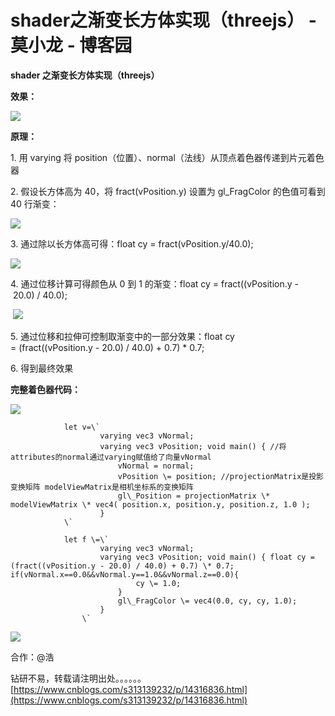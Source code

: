 # shader之渐变长方体实现（threejs） - 莫小龙 - 博客园
**shader 之渐变长方体实现（threejs）**

**效果：** 

![](https://img2020.cnblogs.com/blog/1015208/202101/1015208-20210123112406309-458025041.png)

**原理：** 

1\. 用 varying 将 position（位置）、normal（法线）从顶点着色器传递到片元着色器

2\. 假设长方体高为 40，将 fract(vPosition.y) 设置为 gl_FragColor 的色值可看到 40 行渐变：

![](https://img2020.cnblogs.com/blog/1015208/202101/1015208-20210123112940510-1006347687.png)

3\. 通过除以长方体高可得：float cy = fract(vPosition.y/40.0);

![](https://img2020.cnblogs.com/blog/1015208/202101/1015208-20210123113126167-803857597.png)

4\. 通过位移计算可得颜色从 0 到 1 的渐变：float cy = fract((vPosition.y - 20.0) / 40.0);

 ![](https://img2020.cnblogs.com/blog/1015208/202101/1015208-20210123113232391-2052561962.png)

5\. 通过位移和拉伸可控制取渐变中的一部分效果：float cy = (fract((vPosition.y - 20.0) / 40.0) + 0.7) \* 0.7;

6\. 得到最终效果

**完整着色器代码：** 

![](https://common.cnblogs.com/images/copycode.gif)

                let v=\`    
                        varying vec3 vNormal;
                        varying vec3 vPosition; void main() { //将attributes的normal通过varying赋值给了向量vNormal
                            vNormal = normal;
                            vPosition \= position; //projectionMatrix是投影变换矩阵 modelViewMatrix是相机坐标系的变换矩阵
                            gl\_Position = projectionMatrix \* modelViewMatrix \* vec4( position.x, position.y, position.z, 1.0 );
                        }
                \`

                let f \=\`
                        varying vec3 vNormal;
                        varying vec3 vPosition; void main() { float cy = (fract((vPosition.y - 20.0) / 40.0) + 0.7) \* 0.7; if(vNormal.x==0.0&&vNormal.y==1.0&&vNormal.z==0.0){
                                cy \= 1.0;
                            }
                            gl\_FragColor \= vec4(0.0, cy, cy, 1.0);
                        }
                    \`

![](https://common.cnblogs.com/images/copycode.gif)

合作：@浩

钻研不易，转载请注明出处。。。。。。 
 [https://www.cnblogs.com/s313139232/p/14316836.html](https://www.cnblogs.com/s313139232/p/14316836.html)
